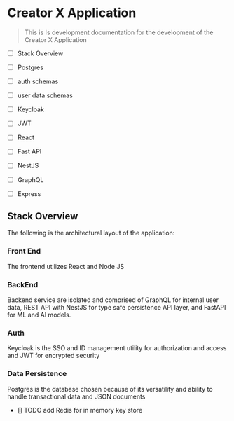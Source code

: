 # Creator X Application

> This is Is development documentation for the development of the Creator X Application

- [ ] Stack Overview
- [ ] Postgres
- [ ] auth schemas
- [ ] user data schemas

- [ ] Keycloak
- [ ] JWT
- [ ] React
- [ ] Fast API
- [ ] NestJS
- [ ] GraphQL
- [ ] Express





## Stack Overview

The following is the architectural layout of the application:

### Front End
The frontend utilizes React and Node JS

### BackEnd
Backend service are isolated and comprised of GraphQL for internal user data, REST API with NestJS for type safe persistence API layer, and FastAPI for ML and AI models.

### Auth
Keycloak is the SSO and ID management utility for authorization and access and JWT for encrypted security

### Data Persistence
Postgres is the database chosen because of its versatility and ability to handle transactional data and JSON documents

- [] TODO add  Redis for in memory key store
